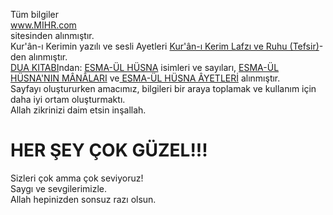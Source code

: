 Tüm bilgiler<br/><a href='https://www.mihr.com' target="_blank">
www.MIHR.com</a><br/>
sitesinden alınmıştır.<br/>
Kur'ân-ı Kerimin yazılı ve sesli Ayetleri <a href='https://www.mihr.com/Kuran/Tefsir' target="_blank">
Kur'ân-ı Kerim Lafzı ve Ruhu (Tefsir)</a>-den alınmıştır. <br/>
<a href='https://www.mihr.com/kitaplar/457/dua-kitab?chapter=1707' target="_blank">
DUA KITABI</a>ndan: <a href='https://www.mihr.com/kitaplar/457/dua-kitab?chapter=1740' target="_blank">
ESMA-ÜL HÜSNA</a>  isimleri ve sayıları, <a href='https://www.mihr.com/kitaplar/457/dua-kitab?chapter=1742' target="_blank">
ESMA-ÜL HÜSNA'NIN MÂNÂLARI</a> ve<a href='https://www.mihr.com/kitaplar/457/dua-kitab?chapter=1743' target="_blank">
ESMA-ÜL HÜSNA ÂYETLERİ</a>  alınmıştır.<br/>
Sayfayı oluştururken amacımız, bilgileri bir araya toplamak ve kullanım için daha iyi ortam oluşturmaktı.<br/>
Allah zikrinizi daim etsin inşallah.<br/>
# HER ŞEY ÇOK GÜZEL!!!
Sizleri çok amma çok seviyoruz!<br/>
Saygı ve sevgilerimizle.<br/>
Allah hepinizden sonsuz razı olsun.</p>

